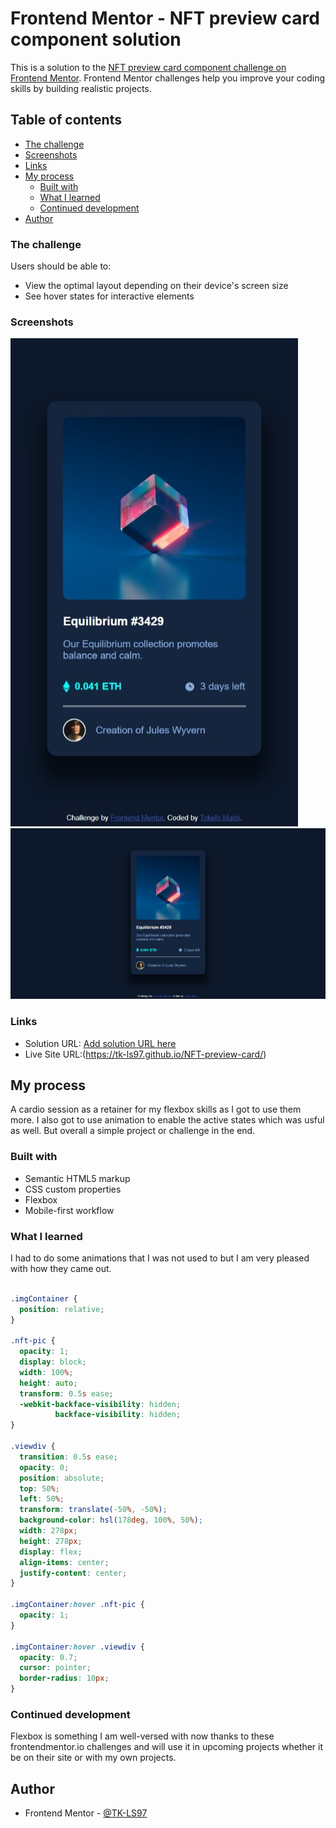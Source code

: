 # Frontend Mentor - NFT preview card component solution

This is a solution to the [NFT preview card component challenge on Frontend Mentor](https://www.frontendmentor.io/challenges/nft-preview-card-component-SbdUL_w0U). Frontend Mentor challenges help you improve your coding skills by building realistic projects. 

## Table of contents

  - [The challenge](#the-challenge)
  - [Screenshots](#screenshots)
  - [Links](#links)
- [My process](#my-process)
  - [Built with](#built-with)
  - [What I learned](#what-i-learned)
  - [Continued development](#continued-development)
- [Author](#author)


### The challenge

Users should be able to:

- View the optimal layout depending on their device's screen size
- See hover states for interactive elements

### Screenshots

![](./screenshots/Mobile.jpeg)
![](./screenshots/Desktop.jpeg)

### Links

- Solution URL: [Add solution URL here](https://your-solution-url.com)
- Live Site URL:(https://tk-ls97.github.io/NFT-preview-card/)

## My process

A cardio session as a retainer for my flexbox skills as I got to use them more. I also got to use animation to enable the active states which was usful as well. But overall a simple project or challenge in the end.

### Built with

- Semantic HTML5 markup
- CSS custom properties
- Flexbox
- Mobile-first workflow

### What I learned

I had to do some animations that I was not used to but I am very pleased with how they came out. 


```css

.imgContainer {
  position: relative;
}

.nft-pic {
  opacity: 1;
  display: block;
  width: 100%;
  height: auto;
  transform: 0.5s ease;
  -webkit-backface-visibility: hidden;
          backface-visibility: hidden;
}

.viewdiv {
  transition: 0.5s ease;
  opacity: 0;
  position: absolute;
  top: 50%;
  left: 50%;
  transform: translate(-50%, -50%);
  background-color: hsl(178deg, 100%, 50%);
  width: 278px;
  height: 278px;
  display: flex;
  align-items: center;
  justify-content: center;
}

.imgContainer:hover .nft-pic {
  opacity: 1;
}

.imgContainer:hover .viewdiv {
  opacity: 0.7;
  cursor: pointer;
  border-radius: 10px;
}

```

### Continued development

Flexbox is something I am well-versed with now thanks to these frontendmentor.io challenges and will use it in upcoming projects whether it be on their site or with my own projects.

## Author

- Frontend Mentor - [@TK-LS97](https://www.frontendmentor.io/profile/TK-LS97)
